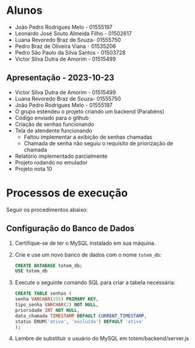 # Alunos

* João Pedro Rodrigues Melo - 01555197
* Leonardo José Souto Almeida Filho - 01502617
* Luana Revoredo Braz de Souza- 01555750
* Pedro Braz de Oliveira Viana - 01535206
* Pedro São Paulo da Silva Santos - 01503728
* Victor Silva Dutra de Amorim - 01515499

## Apresentação - 2023-10-23

* Victor Silva Dutra de Amorim - 01515499
* Luana Revoredo Braz de Souza- 01555750
* João Pedro Rodrigues Melo - 01555197
* O grupo estendeu o projeto criando um backend (Parabéns)
* Código enviado para o github
* Criação de senhas funcionando
* Tela de atendente funcionando
    * Faltou implementar a exibição de senhas chamadas
    * Chamada de senha não seguiu o requisito de priorização de chamada
* Relatório implementado parcialmente
* Projeto rodando no emulador
* Projeto nota 10

# Processos de execução

Seguir os procedimentos abaixo:

## Configuração do Banco de Dados

1. Certifique-se de ter o MySQL instalado em sua máquina.

2. Crie e use um novo banco de dados com o nome `totem_db`:

   ```sql
   CREATE DATABASE totem_db;
   USE totem_db
   ```

3. Execute o seguinte comando SQL para criar a tabela necessária:

   ```sql
   CREATE TABLE senhas (
   senha VARCHAR(255) PRIMARY KEY,
   tipo_senha VARCHAR(2) NOT NULL,
   prioridade INT NOT NULL,
   data_chamada TIMESTAMP DEFAULT CURRENT_TIMESTAMP,
   status ENUM('ativa', 'excluída') DEFAULT 'ativa'
   );
   ```

4. Lembre de substituir o usuário do MySQL em totem/backend/server.js
